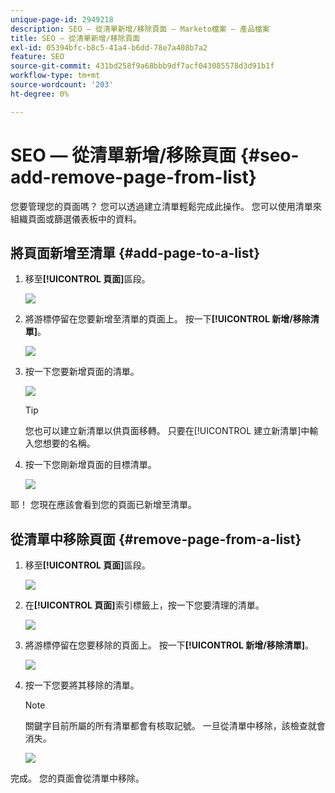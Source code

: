 ```yaml
---
unique-page-id: 2949218
description: SEO — 從清單新增/移除頁面 — Marketo檔案 — 產品檔案
title: SEO — 從清單新增/移除頁面
exl-id: 05394bfc-b8c5-41a4-b6dd-78e7a408b7a2
feature: SEO
source-git-commit: 431bd258f9a68bbb9df7acf043085578d3d91b1f
workflow-type: tm+mt
source-wordcount: '203'
ht-degree: 0%

---
```


# SEO — 從清單新增/移除頁面 {#seo-add-remove-page-from-list}

您要管理您的頁面嗎？ 您可以透過建立清單輕鬆完成此操作。 您可以使用清單來組織頁面或篩選儀表板中的資料。

## 將頁面新增至清單 {#add-page-to-a-list}

1. 移至&#x200B;**[!UICONTROL 頁面]**&#x200B;區段。

   ![](assets/image2014-9-18-13-3a2-3a49.png)

1. 將游標停留在您要新增至清單的頁面上。 按一下&#x200B;**[!UICONTROL 新增/移除清單]**。

   ![](assets/image2014-9-18-13-3a2-3a53.png)

1. 按一下您要新增頁面的清單。

   ![](assets/image2014-9-18-13-3a3-3a13.png)

   >[!TIP]
   >
   >您也可以建立新清單以供頁面移轉。 只要在[!UICONTROL 建立新清單]中輸入您想要的名稱。

1. 按一下您剛新增頁面的目標清單。

   ![](assets/image2014-9-18-13-3a3-3a40.png)

耶！ 您現在應該會看到您的頁面已新增至清單。

## 從清單中移除頁面 {#remove-page-from-a-list}

1. 移至&#x200B;**[!UICONTROL 頁面]**&#x200B;區段。

   ![](assets/image2014-9-18-13-3a3-3a45.png)

1. 在&#x200B;**[!UICONTROL 頁面]**&#x200B;索引標籤上，按一下您要清理的清單。

   ![](assets/image2014-9-18-13-3a3-3a59.png)

1. 將游標停留在您要移除的頁面上。 按一下&#x200B;**[!UICONTROL 新增/移除清單]**。

   ![](assets/image2014-9-18-13-3a4-3a3.png)

1. 按一下您要將其移除的清單。

   >[!NOTE]
   >
   >關鍵字目前所屬的所有清單都會有核取記號。 一旦從清單中移除，該檢查就會消失。

   ![](assets/image2014-9-18-13-3a5-3a40.png)

完成。 您的頁面會從清單中移除。
